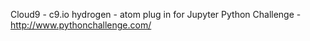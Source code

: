 Cloud9 - c9.io
hydrogen - atom plug in for Jupyter
Python Challenge - http://www.pythonchallenge.com/

